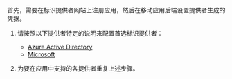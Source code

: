 
首先，需要在标识提供者网站上注册应用，然后在移动应用后端设置提供者生成的凭据。

1. 请按照以下提供者特定的说明来配置首选标识提供者：

    + [Azure Active Directory](../articles/app-service-mobile/app-service-mobile-how-to-configure-active-directory-authentication.md)
    + [Microsoft](../articles/app-service-mobile/app-service-mobile-how-to-configure-microsoft-authentication.md)

2. 为要在应用中支持的各提供者重复上述步骤。

<!-- URLs. -->
[Azure portal]: https://portal.azure.cn/

<!---HONumber=Mooncake_0919_2016-->
